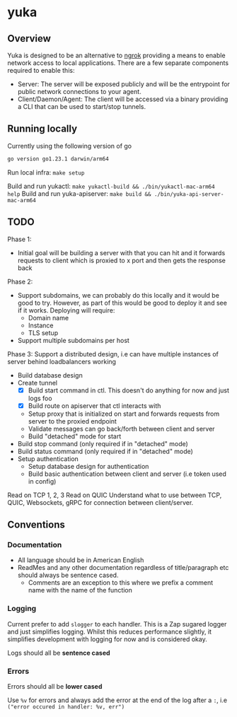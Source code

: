 # yuka

## Overview

Yuka is designed to be an alternative to [ngrok](https://ngrok.com/) providing a means to enable network access to local applications. There are a few separate components required to enable this:

- Server: The server will be exposed publicly and will be the entrypoint for public network connections to your agent. 
- Client/Daemon/Agent: The client will be accessed via a binary providing a CLI that can be used to start/stop tunnels. 


## Running locally

Currently using the following version of go

```bash
go version go1.23.1 darwin/arm64
```

Run local infra: `make setup`


Build and run yukactl: `make yukactl-build && ./bin/yukactl-mac-arm64 help`
Build and run yuka-apiserver: `make build && ./bin/yuka-api-server-mac-arm64`


## TODO


Phase 1:
- Initial goal will be building a server with that you can hit and it forwards requests to client which is proxied to x port and then gets the response back

Phase 2:
- Support subdomains, we can probably do this locally and it would be good to try. However, as part of this would be good to deploy it and see if it works. Deploying will require:
  - Domain name
  - Instance
  - TLS setup
- Support multiple subdomains per host

Phase 3: Support a distributed design, i.e can have multiple instances of server behind loadbalancers working 

- Build database design
- Create tunnel
    - [x] Build start command in ctl. This doesn't do anything for now and just logs foo
    - [x] Build route on apiserver that ctl interacts with
    - Setup proxy that is initialized on start and forwards requests from server to the proxied endpoint
    - Validate messages can go back/forth between client and server
    - Build "detached" mode for start
- Build stop command (only required if in "detached" mode)
- Build status command (only required if in "detached" mode)
- Setup authentication
  -  Setup database design for authentication
  -  Build basic authentication between client and server (i.e token used in config)


Read on TCP 1, 2, 3
Read on QUIC
Understand what to use between TCP, QUIC, Websockets, gRPC for connection between client/server.



## Conventions

### Documentation

- All language should be in American English
- ReadMes and any other documentation regardless of title/paragraph etc should always be sentence cased.
  - Comments are an exception to this where we prefix a comment name with the name of the function

### Logging

Current prefer to add `slogger` to each handler. This is a Zap sugared logger and just simplifies logging. Whilst this reduces performance slightly, it simplifies development with logging for now and is considered okay. 

Logs should all be **sentence cased**


### Errors

Errors should all be **lower cased**

Use `%v` for errors and always add the error at the end of the log after a `:`, i.e `("error occured in handler: %v, err")`



